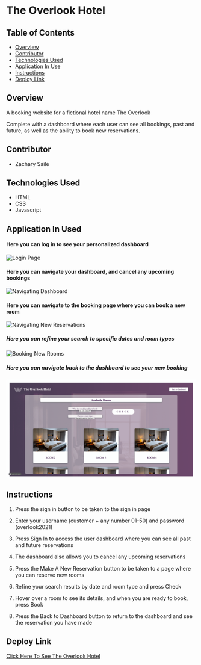 # The Overlook Hotel

## Table of Contents

- [Overview](#overview)  
- [Contributor](#contributor)  
- [Technologies Used](#technologies-used)  
- [Application In Use](#application-in-use)  
- [Instructions](#instructions)  
- [Deploy Link](#deploy-link)

## Overview
A booking website for a fictional hotel name The Overlook

Complete with a dashboard where each user can see all bookings, past and future, as well as the ability to book new reservations.

## Contributor

- Zachary Saile

## Technologies Used

- HTML
- CSS
- Javascript

## Application In Used

#### Here you can log in to see your personalized dashboard

![Login Page](src/images/overlook-login.gif)

#### Here you can navigate your dashboard, and cancel any upcoming bookings

![Navigating Dashboard](src/images/overlook-dash.gif)

#### Here you can navigate to the booking page where you can book a new room

![Navigating New Reservations](src/images/overlook-booking.gif)

##### Here you can refine your search to specific dates and room types

![Booking New Rooms](src/images/overlook-book-room.gif)

##### Here you can navigate back to the dashboard to see your new booking

![Return to Dashboard](src/images/overlook-back-dash.gif)


## Instructions

1. Press the sign in button to be taken to the sign in page

2. Enter your username (customer + any number 01-50) and password (overlook2021)

3. Press Sign In to access the user dashboard where you can see all past and future reservations

4. The dashboard also allows you to cancel any upcoming reservations

5. Press the Make A New Reservation button to be taken to a page where you can reserve new rooms

6. Refine your search results by date and room type and press Check

7. Hover over a room to see its details, and when you are ready to book, press Book

8. Press the Back to Dashboard button to return to the dashboard and see the reservation you have made


## Deploy Link

[Click Here To See The Overlook Hotel](https://zwsaile.github.io/overlook-hotel/)
